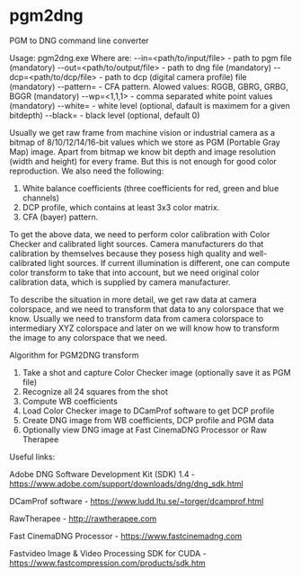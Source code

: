 # pgm2dng
PGM to DNG command line converter

Usage:
pgm2dng.exe <Optiona>
  Where <Options> are:
  --in=<path/to/input/file> - path to pgm file (mandatory)
  --out=<path/to/output/file> - path to dng file (mandatory)
  --dcp=<path/to/dcp/file> - path to dcp (digital camera profile) file (mandatory)
  --pattern=<pattern> - CFA pattern. Alowed values: RGGB, GBRG, GRBG, BGGR (mandatory)
  --wp=<1,1,1> - comma separated white point values (mandatory)
  --white=<white> - white level (optional, dafault is maximem for a given bitdepth)
  --black=<black> - black level (optional, default 0)


Usually we get raw frame from machine vision or industrial camera as a bitmap of 8/10/12/14/16-bit values which we store as PGM (Portable Gray Map) image. Apart from bitmap we know bit depth and image resolution (width and height) for every frame. But this is not enough for good color reproduction. We also need the following:
1. White balance coefficients (three coefficients for red, green and blue channels)
2. DCP profile, which contains at least 3x3 color matrix.
3. CFA (bayer) pattern.

To get the above data, we need to perform color calibration with Color Checker and calibrated light sources. Camera manufacturers do that calibration by themselves because they posess high quality and well-calibrated light sources. If current illumination is different, one can compute color transform to take that into account, but we need original color calibration data, which is supplied by camera manufacturer.

To describe the situation in more detail, we get raw data at camera colorspace, and we need to transform that data to any colorspace that we know. Usually we need to transform data from camera colorspace to intermediary XYZ colorspace and later on we will know how to transform the image to any colorspace that we need.

Algorithm for PGM2DNG transform
1. Take a shot and capture Color Checker image (optionally save it as PGM file)
2. Recognize all 24 squares from the shot
3. Compute WB coefficients
4. Load Color Checker image to DCamProf software to get DCP profile
5. Create DNG image from WB coefficients, DCP profile and PGM data
6. Optionally view DNG image at Fast CinemaDNG Processor or Raw Therapee



Useful links:

Adobe DNG Software Development Kit (SDK) 1.4 - https://www.adobe.com/support/downloads/dng/dng_sdk.html

DCamProf software - https://www.ludd.ltu.se/~torger/dcamprof.html

RawTherapee - http://rawtherapee.com

Fast CinemaDNG Processor - https://www.fastcinemadng.com

Fastvideo Image & Video Processing SDK for CUDA - https://www.fastcompression.com/products/sdk.htm
